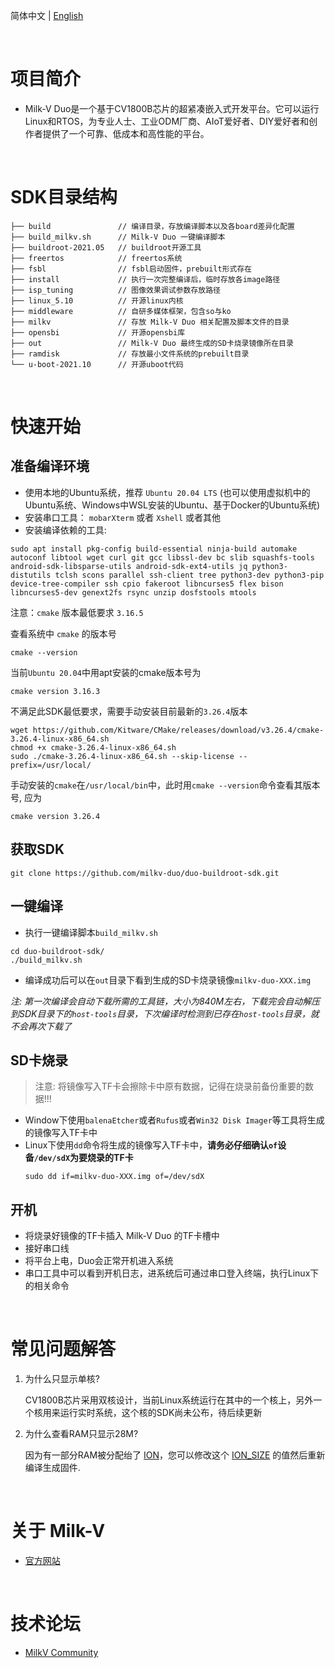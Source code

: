 

简体中文 | [English](./README-en.md)

<br>

# 项目简介
- Milk-V Duo是一个基于CV1800B芯片的超紧凑嵌入式开发平台。它可以运行Linux和RTOS，为专业人士、工业ODM厂商、AIoT爱好者、DIY爱好者和创作者提供了一个可靠、低成本和高性能的平台。

<br>

# SDK目录结构
```
├── build               // 编译目录，存放编译脚本以及各board差异化配置
├── build_milkv.sh      // Milk-V Duo 一键编译脚本
├── buildroot-2021.05   // buildroot开源工具
├── freertos            // freertos系统
├── fsbl                // fsbl启动固件，prebuilt形式存在
├── install             // 执行一次完整编译后，临时存放各image路径
├── isp_tuning          // 图像效果调试参数存放路径
├── linux_5.10          // 开源linux内核
├── middleware          // 自研多媒体框架，包含so与ko
├── milkv               // 存放 Milk-V Duo 相关配置及脚本文件的目录
├── opensbi             // 开源opensbi库
├── out                 // Milk-V Duo 最终生成的SD卡烧录镜像所在目录
├── ramdisk             // 存放最小文件系统的prebuilt目录
└── u-boot-2021.10      // 开源uboot代码
```

<br>

# 快速开始

## 准备编译环境
- 使用本地的Ubuntu系统，推荐 `Ubuntu 20.04 LTS` (也可以使用虚拟机中的Ubuntu系统、Windows中WSL安装的Ubuntu、基于Docker的Ubuntu系统)
- 安装串口工具： `mobarXterm` 或者 `Xshell` 或者其他
- 安装编译依赖的工具:
```
sudo apt install pkg-config build-essential ninja-build automake autoconf libtool wget curl git gcc libssl-dev bc slib squashfs-tools android-sdk-libsparse-utils android-sdk-ext4-utils jq python3-distutils tclsh scons parallel ssh-client tree python3-dev python3-pip device-tree-compiler ssh cpio fakeroot libncurses5 flex bison libncurses5-dev genext2fs rsync unzip dosfstools mtools
```
注意：`cmake` 版本最低要求 `3.16.5`

查看系统中 `cmake` 的版本号
```
cmake --version
```
当前`Ubuntu 20.04`中用apt安装的cmake版本号为
```
cmake version 3.16.3
```
不满足此SDK最低要求，需要手动安装目前最新的`3.26.4`版本
```
wget https://github.com/Kitware/CMake/releases/download/v3.26.4/cmake-3.26.4-linux-x86_64.sh
chmod +x cmake-3.26.4-linux-x86_64.sh
sudo ./cmake-3.26.4-linux-x86_64.sh --skip-license --prefix=/usr/local/
```
手动安装的`cmake`在`/usr/local/bin`中，此时用`cmake --version`命令查看其版本号, 应为
```
cmake version 3.26.4
```

## 获取SDK
```
git clone https://github.com/milkv-duo/duo-buildroot-sdk.git
```

## 一键编译
- 执行一键编译脚本`build_milkv.sh`
```
cd duo-buildroot-sdk/
./build_milkv.sh
```
- 编译成功后可以在`out`目录下看到生成的SD卡烧录镜像`milkv-duo-XXX.img`

*注: 第一次编译会自动下载所需的工具链，大小为840M左右，下载完会自动解压到SDK目录下的`host-tools`目录，下次编译时检测到已存在`host-tools`目录，就不会再次下载了*

## SD卡烧录

> 注意: 将镜像写入TF卡会擦除卡中原有数据，记得在烧录前备份重要的数据!!!
- Window下使用`balenaEtcher`或者`Rufus`或者`Win32 Disk Imager`等工具将生成的镜像写入TF卡中
- Linux下使用`dd`命令将生成的镜像写入TF卡中，**请务必仔细确认`of`设备`/dev/sdX`为要烧录的TF卡**
  ```
  sudo dd if=milkv-duo-XXX.img of=/dev/sdX
  ```

## 开机
- 将烧录好镜像的TF卡插入 Milk-V Duo 的TF卡槽中
- 接好串口线
- 将平台上电，Duo会正常开机进入系统
- 串口工具中可以看到开机日志，进系统后可通过串口登入终端，执行Linux下的相关命令

<br>

# 常见问题解答

1. 为什么只显示单核?

   CV1800B芯片采用双核设计，当前Linux系统运行在其中的一个核上，另外一个核用来运行实时系统，这个核的SDK尚未公布，待后续更新

2. 为什么查看RAM只显示28M?

   因为有一部分RAM被分配绐了 [ION](https://github.com/milkv-duo/duo-buildroot-sdk/blob/develop/build/boards/default/dts/cv180x/cv180x_default_memmap.dtsi#L15)，您可以修改这个 [ION_SIZE](https://github.com/milkv-duo/duo-buildroot-sdk/blob/develop/build/boards/cv180x/cv1800b_milkv_duo_sd/memmap.py#L43) 的值然后重新编译生成固件.

<br>

# 关于 Milk-V

- [官方网站](https://milkv.io/)

<br>

# 技术论坛
- [MilkV Community](https://community.milkv.io/)



